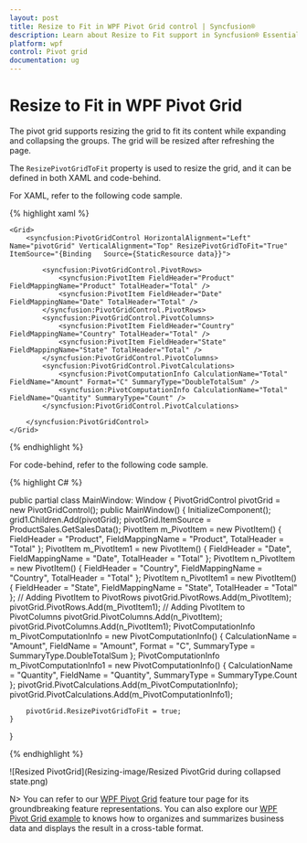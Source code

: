 ```yaml
---
layout: post
title: Resize to Fit in WPF Pivot Grid control | Syncfusion®
description: Learn about Resize to Fit support in Syncfusion® Essential Studio® WPF Pivot Grid control, its elements and more.
platform: wpf
control: Pivot grid
documentation: ug
---
```


# Resize to Fit in WPF Pivot Grid

The pivot grid supports resizing the grid to fit its content while expanding and collapsing the groups. The grid will be resized after refreshing the page.

The `ResizePivotGridToFit` property is used to resize the grid, and it can be defined in both XAML and code-behind.

For XAML, refer to the following code sample.

{% highlight xaml %}

    <Grid>
        <syncfusion:PivotGridControl HorizontalAlignment="Left" Name="pivotGrid" VerticalAlignment="Top" ResizePivotGridToFit="True" ItemSource="{Binding   Source={StaticResource data}}">

            <syncfusion:PivotGridControl.PivotRows>
                <syncfusion:PivotItem FieldHeader="Product" FieldMappingName="Product" TotalHeader="Total" />
                <syncfusion:PivotItem FieldHeader="Date" FieldMappingName="Date" TotalHeader="Total" />
            </syncfusion:PivotGridControl.PivotRows>
            <syncfusion:PivotGridControl.PivotColumns>
                <syncfusion:PivotItem FieldHeader="Country" FieldMappingName="Country" TotalHeader="Total" />
                <syncfusion:PivotItem FieldHeader="State" FieldMappingName="State" TotalHeader="Total" />
            </syncfusion:PivotGridControl.PivotColumns>
            <syncfusion:PivotGridControl.PivotCalculations>
                <syncfusion:PivotComputationInfo CalculationName="Total" FieldName="Amount" Format="C" SummaryType="DoubleTotalSum" />
                <syncfusion:PivotComputationInfo CalculationName="Total" FieldName="Quantity" SummaryType="Count" />
            </syncfusion:PivotGridControl.PivotCalculations>

        </syncfusion:PivotGridControl>
    </Grid>

{% endhighlight %}

For code-behind, refer to the following code sample.

{% highlight C# %}

public partial class MainWindow: Window {
    PivotGridControl pivotGrid = new PivotGridControl();
    public MainWindow() {
        InitializeComponent();
        grid1.Children.Add(pivotGrid);
        pivotGrid.ItemSource = ProductSales.GetSalesData();
        PivotItem m_PivotItem = new PivotItem() {
            FieldHeader = "Product", FieldMappingName = "Product", TotalHeader = "Total"
        };
        PivotItem m_PivotItem1 = new PivotItem() {
            FieldHeader = "Date", FieldMappingName = "Date", TotalHeader = "Total"
        };
        PivotItem n_PivotItem = new PivotItem() {
            FieldHeader = "Country", FieldMappingName = "Country", TotalHeader = "Total"
        };
        PivotItem n_PivotItem1 = new PivotItem() {
            FieldHeader = "State", FieldMappingName = "State", TotalHeader = "Total"
        };
        // Adding PivotItem to PivotRows
        pivotGrid.PivotRows.Add(m_PivotItem);
        pivotGrid.PivotRows.Add(m_PivotItem1);
        // Adding PivotItem to PivotColumns
        pivotGrid.PivotColumns.Add(n_PivotItem);
        pivotGrid.PivotColumns.Add(n_PivotItem1);
        PivotComputationInfo m_PivotComputationInfo = new PivotComputationInfo() {
            CalculationName = "Amount", FieldName = "Amount", Format = "C", SummaryType = SummaryType.DoubleTotalSum
        };
        PivotComputationInfo m_PivotComputationInfo1 = new PivotComputationInfo() {
            CalculationName = "Quantity", FieldName = "Quantity", SummaryType = SummaryType.Count
        };
        pivotGrid.PivotCalculations.Add(m_PivotComputationInfo);
        pivotGrid.PivotCalculations.Add(m_PivotComputationInfo1);

        pivotGrid.ResizePivotGridToFit = true;
    }
}

{% endhighlight %}

![Resized PivotGrid](Resizing-image/Resized PivotGrid during collapsed state.png)

N> You can refer to our [WPF Pivot Grid](https://www.syncfusion.com/wpf-controls/pivot-grid) feature tour page for its groundbreaking feature representations. You can also explore our [WPF Pivot Grid example](https://github.com/syncfusion/wpf-demos) to knows how to organizes and summarizes business data and displays the result in a cross-table format.